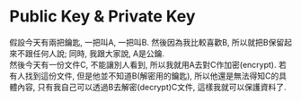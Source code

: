 # Public Key & Private Key

假設今天有兩把鑰匙, 一把叫A, 一把叫B. 然後因為我比較喜歡B, 所以就把B保留起來不跟任何人說; 同時, 我跟大家說, A是公鑰.  
然後今天有一份文件C, 不能讓別人看到, 所以我就用A去對C作加密\(encrypt\). 若有人找到這份文件, 但是他並不知道B\(解密用的鑰匙\), 所以他還是無法得知C的具體內容, 只有我自己可以透過B去解密\(decrypt\)C文件, 這樣我就可以保護資料了.



